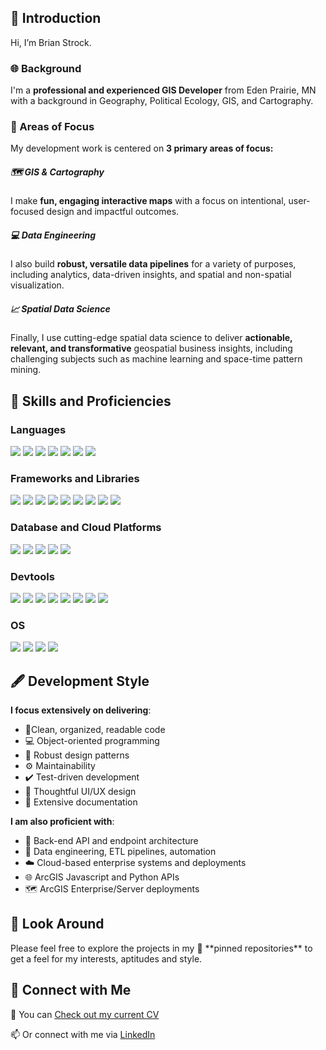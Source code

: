 <h2>👋 Introduction</h2>

Hi, I’m Brian Strock.

<h3>🌐 Background</h3>

I'm a **professional and experienced GIS Developer** from Eden Prairie, MN with a background in Geography, Political Ecology, GIS, and Cartography.  

<h3>🔎 Areas of Focus</h3>

My development work is centered on **3 primary areas of focus:**

<h5>🗺️ GIS & Cartography</h5>

I make **fun, engaging interactive maps** with a focus on intentional, user-focused design and impactful outcomes.

<h5>💻  Data Engineering</h5>

I also build **robust, versatile data pipelines** for a variety of purposes, including analytics, data-driven insights, and spatial and non-spatial visualization.

<h5>📈 Spatial Data Science</h5>

Finally, I use cutting-edge spatial data science to deliver **actionable, relevant, and transformative** geospatial business insights, including challenging subjects such as machine learning and space-time pattern mining.

<h2>🧰 Skills and Proficiencies</h2>

<h3>Languages</h3>

<img src="https://img.shields.io/badge/Python-FFD43B?style=for-the-badge&logo=python&logoColor=blue"> <img src="https://img.shields.io/badge/JavaScript-F7DF1E?style=for-the-badge&logo=javascript&logoColor=black"> <img src="https://img.shields.io/badge/HTML5-E34F26?style=for-the-badge&logo=html5&logoColor=white"> <img src="https://img.shields.io/badge/CSS3-1572B6?style=for-the-badge&logo=css3&logoColor=white"> <img src="https://img.shields.io/badge/Swift-FA7343?style=for-the-badge&logo=swift&logoColor=white"> <img src="https://img.shields.io/badge/Markdown-000000?style=for-the-badge&logo=markdown&logoColor=white">  <img src="https://img.shields.io/badge/Java-ED8B00?style=for-the-badge&logo=java&logoColor=white"> 

<h3>Frameworks and Libraries</h3>

<img src="https://img.shields.io/badge/fastapi-109989?style=for-the-badge&logo=FASTAPI&logoColor=white"> <img src="https://img.shields.io/badge/React-20232A?style=for-the-badge&logo=react&logoColor=61DAFB"> <img src="https://img.shields.io/badge/Leaflet-199900?style=for-the-badge&logo=Leaflet&logoColor=white"> <img src="https://img.shields.io/badge/jQuery-0769AD?style=for-the-badge&logo=jquery&logoColor=white"> <img src="https://img.shields.io/badge/Pandas-2C2D72?style=for-the-badge&logo=pandas&logoColor=white"> <img src="https://img.shields.io/badge/Jupyter-F37626.svg?&style=for-the-badge&logo=Jupyter&logoColor=white"> <img src="https://img.shields.io/badge/Material%20UI-007FFF?style=for-the-badge&logo=mui&logoColor=white"> <img src="https://img.shields.io/badge/OpenStreetMap-7EBC6F?style=for-the-badge&logo=OpenStreetMap&logoColor=white"> <img src="https://img.shields.io/badge/Node.js-339933?style=for-the-badge&logo=nodedotjs&logoColor=white">    

<h3>Database and Cloud Platforms</h3>

<img src="https://img.shields.io/badge/PostgreSQL-316192?style=for-the-badge&logo=postgresql&logoColor=white"> <img src="https://img.shields.io/badge/Snowflake-29B5E8.svg?style=for-the-badge&logo=Snowflake&logoColor=white"> <img src="https://img.shields.io/badge/Microsoft%20SQL%20Server-CC2927?style=for-the-badge&logo=microsoft%20sql%20server&logoColor=white"> <img src="https://img.shields.io/badge/microsoft%20azure-0089D6?style=for-the-badge&logo=microsoft-azure&logoColor=white"> <img src="https://img.shields.io/badge/Heroku-430098?style=for-the-badge&logo=heroku&logoColor=white">
                                                                                                                   
<h3>Devtools</h3>

<img src="https://img.shields.io/badge/conda-342B029.svg?&style=for-the-badge&logo=anaconda&logoColor=white"> <img src="https://img.shields.io/badge/GitHub-100000?style=for-the-badge&logo=github&logoColor=white"> <img src="https://img.shields.io/badge/Azure_DevOps-0078D7?style=for-the-badge&logo=azure-devops&logoColor=white"> <img src="https://img.shields.io/badge/Docker-2CA5E0?style=for-the-badge&logo=docker&logoColor=white"> <img src="https://img.shields.io/badge/kubernetes-326ce5.svg?&style=for-the-badge&logo=kubernetes&logoColor=white"> <img src="https://img.shields.io/badge/PyCharm-000000.svg?&style=for-the-badge&logo=PyCharm&logoColor=white"> <img src="https://img.shields.io/badge/WebStorm-000000?style=for-the-badge&logo=WebStorm&logoColor=white"> <img src="https://img.shields.io/badge/Xcode-007ACC?style=for-the-badge&logo=Xcode&logoColor=white">
                                                                                                         
<h3>OS</h3>

<img src="https://img.shields.io/badge/mac%20os-000000?style=for-the-badge&logo=apple&logoColor=white"> <img src="https://img.shields.io/badge/Windows-0078D6?style=for-the-badge&logo=windows&logoColor=white"> <img src="https://img.shields.io/badge/Linux-FCC624?style=for-the-badge&logo=linux&logoColor=black"> <img src="https://img.shields.io/badge/iOS-000000?style=for-the-badge&logo=ios&logoColor=white">
   
<h2>🖋️ Development Style</h2>

**I focus extensively on delivering**:

* 🧹Clean, organized, readable code
* 💻 Object-oriented programming
* 🧱 Robust design patterns
* ⚙️ Maintainability
* ✔️ Test-driven development
* 🧏 Thoughtful UI/UX design
* 📓 Extensive documentation

**I am also proficient with**:

- 🔄 Back-end API and endpoint architecture
- 🤖 Data engineering, ETL pipelines, automation
- ☁️ Cloud-based enterprise systems and deployments
- 🌐 ArcGIS Javascript and Python APIs
- 🗺️ ArcGIS Enterprise/Server deployments

<h2>👀 Look Around</h2>
Please feel free to explore the projects in my 📌 **pinned repositories** to get a feel for my interests, aptitudes and style.

<h2>🔌 Connect with Me</h2>

📎 You can [Check out my current CV](https://github.com/bstrock/bstrock/blob/main/Strock%2C%20Brian%20-%20%20Sr.%20GIS%20Developer%20-%20CV.docx)

📫 Or connect with me via [LinkedIn](https://www.linkedin.com/in/bstrockdev/)


<!---
bstrock/bstrock is a ✨ special ✨ repository because its `README.md` (this file) appears on your GitHub profile.
You can click the Preview link to take a look at your changes.
--->
